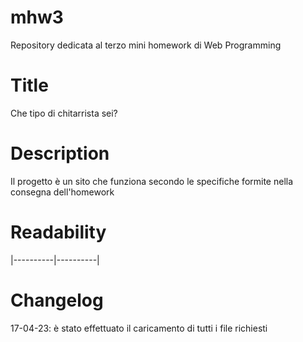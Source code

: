 # mhw3
Repository dedicata al terzo mini homework di Web Programming
# Title
Che tipo di chitarrista sei?
# Description
Il progetto è un sito che funziona secondo le specifiche formite nella consegna dell'homework
# Readability
|----------|----------|
# Changelog
17-04-23: è stato effettuato il caricamento di tutti i file richiesti
